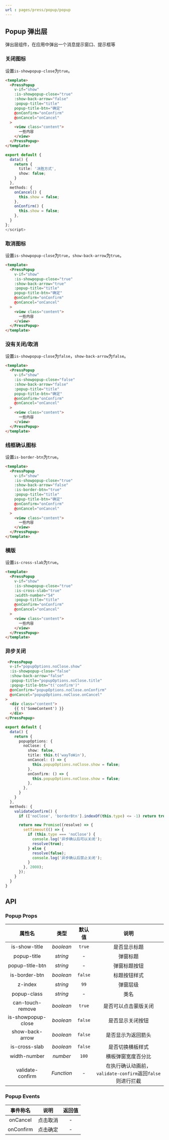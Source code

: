 ```yaml
---
url : pages/press/popup/popup
---
```


## Popup 弹出层


弹出层组件，在应用中弹出一个消息提示窗口、提示框等


### 关闭图标

设置`is-showpopup-close`为`true`。


```html
<template>
  <PressPopup
    v-if="show"
    :is-showpopup-close="true"
    :show-back-arrow="false"
    :popup-title="title"
    popup-title-btn="确定"
    @onConfirm="onConfirm"
    @onCancel="onCancel"
  >
    <view class="content">
      一些内容
    </view>
  </PressPopup>
</template>
```

```ts
export default {
  data() {
    return {
      title: '决胜方式',
      show: false;
    }
  },
  methods: {
    onCancel() {
      this.show = false;
    },
    onConfirm() {
      this.show = false;
    },
  }
};
</script>
```

### 取消图标

设置`is-showpopup-close`为`true`，`show-back-arrow`为`true`。


```html
<template>
  <PressPopup
    v-if="show"
    :is-showpopup-close="true"
    :show-back-arrow="true"
    :popup-title="title"
    popup-title-btn="确定"
    @onConfirm="onConfirm"
    @onCancel="onCancel"
  >
    <view class="content">
      一些内容
    </view>
  </PressPopup>
</template>
```

### 没有关闭/取消

设置`is-showpopup-close`为`false`，`show-back-arrow`为`false`。


```html
<template>
  <PressPopup
    v-if="show"
    :is-showpopup-close="false"
    :show-back-arrow="false"
    :popup-title="title"
    popup-title-btn="确定"
    @onConfirm="onConfirm"
    @onCancel="onCancel"
  >
    <view class="content">
      一些内容
    </view>
  </PressPopup>
</template>
```



### 线框确认图标

设置`is-border-btn`为`true`。


```html
<template>
  <PressPopup
    v-if="show"
    :is-showpopup-close="true"
    :show-back-arrow="false"
    :is-border-btn="true"
    :popup-title="title"
    popup-title-btn="确定"
    @onConfirm="onConfirm"
    @onCancel="onCancel"
  >
    <view class="content">
      一些内容
    </view>
  </PressPopup>
</template>
```

### 横版

设置`is-cross-slab`为`true`。


```html
<template>
  <PressPopup
    v-if="show"
    :is-showpopup-close="true"
    :is-cross-slab="true"
    :width-number="54"
    :popup-title="title"
    @onConfirm="onConfirm"
    @onCancel="onCancel"
  >
    <view class="content">
      一些内容
    </view>
  </PressPopup>
</template>
```

### 异步关闭

```html
 <PressPopup
  v-if="popupOptions.noClose.show"
  :is-showpopup-close="false"
  :show-back-arrow="false"
  :popup-title="popupOptions.noClose.title"
  :popup-title-btn="t('confirm')"
  @onConfirm="popupOptions.noClose.onConfirm"
  @onCancel="popupOptions.noClose.onCancel"
>
  <div class="content">
    {{ t('SomeContent') }}
  </div>
</PressPopup>
```

```ts
export default {
  data() {
    return {
      popupOptions: {
        noClose: {
          show: false,
          title: this.t('wayToWin'),
          onCancel: () => {
            this.popupOptions.noClose.show = false;
          },
          onConfirm: () => {
            this.popupOptions.noClose.show = false;
          },
        },
      }
    }
  },
  methods: {
    validateConfirm() {
      if (['noClose', 'borderBtn'].indexOf(this.type) <= -1) return true;

      return new Promise((resolve) => {
        setTimeout(() => {
          if (this.type === 'noClose') {
            console.log('异步确认后可以关闭');
            resolve(true);
          } else {
            resolve(false);
            console.log('异步确认后禁止关闭');
          }
        }, 2000);
      });
    }
  }
}
```

## API

### Popup Props 

|       属性名       |    类型    | 默认值  |                           说明                            |
| :----------------: | :--------: | :-----: | :-------------------------------------------------------: |
|   is-show-title    | _boolean_  | `true`  |                       是否显示标题                        |
|    popup-title     |  _string_  |    -    |                         弹窗标题                          |
|  popup-title-btn   |  _string_  |    -    |                       弹窗标题按钮                        |
|   is-border-btn    | _boolean_  | `false` |                       标题按钮样式                        |
|      z-index       |  _string_  |  `99`   |                         弹窗层级                          |
|    popup-class     |  _string_  |    -    |                           类名                            |
|  can-touch-remove  | _boolean_  | `true`  |                   是否可以点击蒙版关闭                    |
| is-showpopup-close | _boolean_  | `false` |                     是否显示关闭按钮                      |
|  show-back-arrow   | _boolean_  | `false` |                    是否显示为返回箭头                     |
|   is-cross-slab    | _boolean_  | `false` |                     是否切换横板样式                      |
|    width-number    |  _number_  |  `100`  |                    横板弹窗宽度百分比                     |
|  validate-confirm  | _Function_ |    -    | 在执行确认动画前，`validate-confirm`返回`false`则进行拦截 |





### Popup Events

| 事件称名  |   说明   | 返回值 |
| :-------: | :------: | :----: |
| onCancel  | 点击取消 |   -    |
| onConfirm | 点击确定 |   -    |

